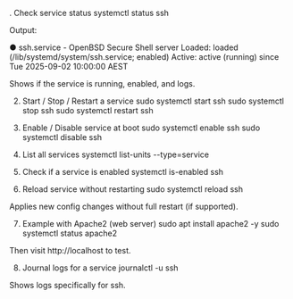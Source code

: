 . Check service status
systemctl status ssh


Output:

● ssh.service - OpenBSD Secure Shell server
   Loaded: loaded (/lib/systemd/system/ssh.service; enabled)
   Active: active (running) since Tue 2025-09-02 10:00:00 AEST


Shows if the service is running, enabled, and logs.

2. Start / Stop / Restart a service
sudo systemctl start ssh
sudo systemctl stop ssh
sudo systemctl restart ssh

3. Enable / Disable service at boot
sudo systemctl enable ssh
sudo systemctl disable ssh

4. List all services
systemctl list-units --type=service

5. Check if a service is enabled
systemctl is-enabled ssh

6. Reload service without restarting
sudo systemctl reload ssh


Applies new config changes without full restart (if supported).

7. Example with Apache2 (web server)
sudo apt install apache2 -y
sudo systemctl status apache2


Then visit http://localhost to test.

8. Journal logs for a service
journalctl -u ssh


Shows logs specifically for ssh.